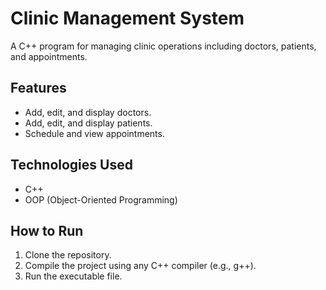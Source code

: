 # Clinic Management System

A C++ program for managing clinic operations including doctors, patients, and appointments.

## Features
- Add, edit, and display doctors.
- Add, edit, and display patients.
- Schedule and view appointments.

## Technologies Used
- C++
- OOP (Object-Oriented Programming)

## How to Run
1. Clone the repository.
2. Compile the project using any C++ compiler (e.g., g++).
3. Run the executable file.

